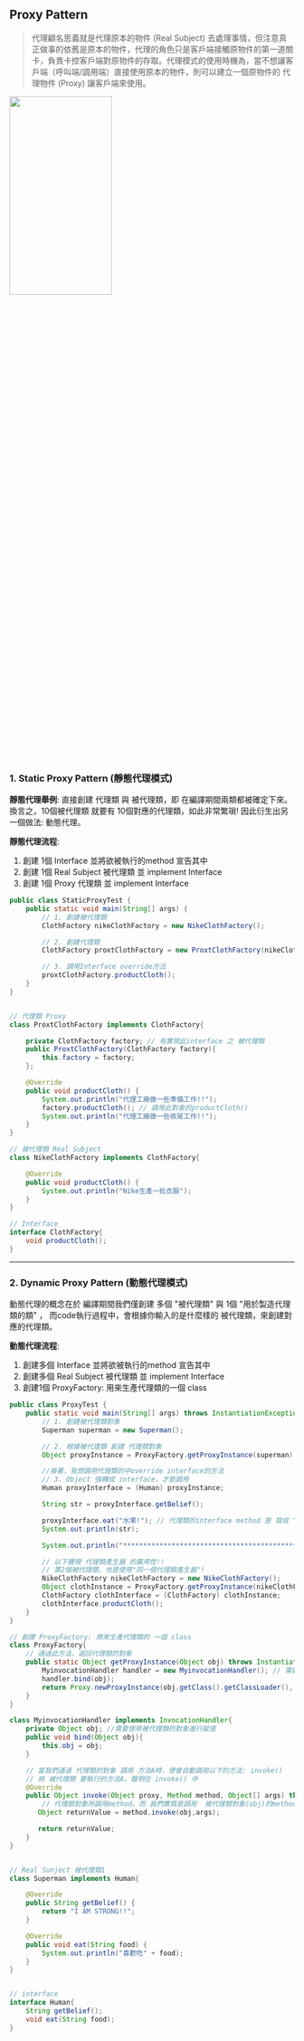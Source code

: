 ## Proxy Pattern
>代理顧名思義就是代理原本的物件 (Real Subject) 去處理事情，但注意真正做事的依舊是原本的物件，代理的角色只是客戶端接觸原物件的第一道關卡，負責卡控客戶端對原物件的存取。代理模式的使用時機為，當不想讓客戶端（呼叫端/調用端）直接使用原本的物件，則可以建立一個原物件的 代理物件 (Proxy) 讓客戶端來使用。

<img src="https://www.mscharhag.com/files/2020/proxy-pattern.jpg" height="30%" width="60%">

### 1. Static Proxy Pattern (靜態代理模式)
**靜態代理舉例**: 直接創建 代理類 與 被代理類，即 在編譯期間兩類都被確定下來。換言之，10個被代理類 就要有 10個對應的代理類，如此非常繁瑣! 因此衍生出另一個做法: 動態代理。

**靜態代理流程**:
1. 創建 1個 Interface 並將欲被執行的method 宣告其中
2. 創建 1個 Real Subject 被代理類 並 implement Interface
3. 創建 1個 Proxy 代理類 並 implement Interface


```java
public class StaticProxyTest {
    public static void main(String[] args) {
        // 1. 創建被代理類
        ClothFactory nikeClothFactory = new NikeClothFactory();

        // 2. 創建代理類
        ClothFactory proxtClothFactory = new ProxtClothFactory(nikeClothFactory);

        // 3. 調用Interface override方法
        proxtClothFactory.productCloth();
    }
}


// 代理類 Proxy
class ProxtClothFactory implements ClothFactory{

    private ClothFactory factory; // 有實現此interface 之 被代理類
    public ProxtClothFactory(ClothFactory factory){
        this.factory = factory;
    };

    @Override
    public void productCloth() {
        System.out.println("代理工廠做一些準備工作!!");
        factory.productCloth(); // 調用此對象的productCloth()
        System.out.println("代理工廠做一些收尾工作!!");
    }
}

// 被代理類 Real Subject
class NikeClothFactory implements ClothFactory{

    @Override
    public void productCloth() {
        System.out.println("Nike生產一批衣服");
    }
}

// Interface
interface ClothFactory{
    void productCloth();
}

```
---
### 2. Dynamic Proxy Pattern (動態代理模式)
動態代理的概念在於 編譯期間我們僅創建 多個 "被代理類" 與 1個 "用於製造代理類的類" ， 而code執行過程中，會根據你輸入的是什麼樣的 被代理類，來創建對應的代理類。

**動態代理流程**:
1. 創建多個 Interface 並將欲被執行的method 宣告其中
2. 創建多個 Real Subject 被代理類 並 implement Interface
3. 創建1個 ProxyFactory: 用來生產代理類的一個 class

```java
public class ProxyTest {
    public static void main(String[] args) throws InstantiationException, IllegalAccessException {
        // 1. 創建被代理類對象
        Superman superman = new Superman();

        // 2. 根據被代理類 創建 代理類對象
        Object proxyInstance = ProxyFactory.getProxyInstance(superman); // 可以看成 Object proxyInstance = new 代理類(含有interface)，

        //接著，我想調用代理類的中override interface的方法
        // 3. Object 強轉成 interface，才能調用
        Human proxyInterface = (Human) proxyInstance;

        String str = proxyInterface.getBelief();

        proxyInterface.eat("水果!"); // 代理類的interface method 是 寫成 "調用被代理類的method"
        System.out.println(str);

        System.out.println("*******************************************");

        // 以下體現 代理類產生器 的廣用性!!
        // 第2個被代理類，也是使用"同一個代理類產生器"!
        NikeClothFactory nikeClothFactory = new NikeClothFactory();
        Object clothInstance = ProxyFactory.getProxyInstance(nikeClothFactory);
        ClothFactory clothInterface = (ClothFactory) clothInstance;
        clothInterface.productCloth();
    }
}

// 創建 ProxyFactory: 用來生產代理類的 一個 class
class ProxyFactory{
    // 通過此方法，返回代理類的對象
    public static Object getProxyInstance(Object obj) throws InstantiationException, IllegalAccessException { // obj 為 被代理類的對象
        MyinvocationHandler handler = new MyinvocationHandler(); // 需要引入 invoke()
        handler.bind(obj);
        return Proxy.newProxyInstance(obj.getClass().getClassLoader(), obj.getClass().getInterfaces(), handler);
    }
}

class MyinvocationHandler implements InvocationHandler{
    private Object obj; //需要使用被代理類的對象進行賦值
    public void bind(Object obj){
        this.obj = obj;
    }

    // 當我們通過 代理類的對象 調用 方法A時，便會自動調用以下的方法: invoke()
    // 將 被代理類 要執行的方法A，聲明在 invoke() 中
    @Override
    public Object invoke(Object proxy, Method method, Object[] args) throws Throwable {
        // 代理類對象所調用method，而 我們實質是調用  被代理類對象(obj)的method
       Object returnValue = method.invoke(obj,args);

       return returnValue;
    }
}


// Real Sunject 被代理類1
class Superman implements Human{

    @Override
    public String getBelief() {
        return "I AM STRONG!!";
    }

    @Override
    public void eat(String food) {
        System.out.println("喜歡吃" + food);
    }
}


// interface
interface Human{
    String getBelief();
    void eat(String food);
}

```
